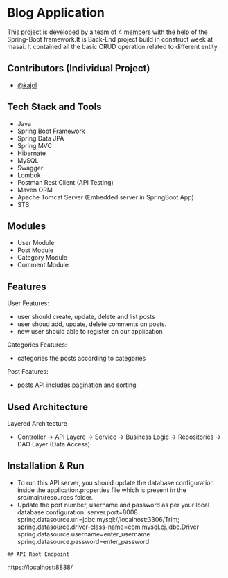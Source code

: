 # Blog Application


This project is developed by a team of 4 members with the help of the Spring-Boot framework.It is Back-End project build in construct week at masai.
It contained all the basic CRUD operation related to different entity.

## Contributors (Individual Project)
- [@kajol](https://github.com/Kajol1106)



## Tech Stack and Tools
- Java
- Spring Boot Framework
- Spring Data JPA
- Spring MVC
- Hibernate
- MySQL
- Swagger
- Lombok
- Postman Rest Client (API Testing)
- Maven ORM
- Apache Tomcat Server (Embedded server in SpringBoot App)
- STS


## Modules
- User Module
- Post Module
- Category Module
- Comment Module

## Features
User Features:
- user should create, update, delete and list posts
- user shoud add, update, delete comments on posts.
- new user should able to register on our application
 
Categories Features:
 - categories the posts according to categories
 
 Post Features:
 - posts API includes pagination and sorting
 
 ## Used Architecture 
 
 Layered Architecture
- Controller -> API Layere -> Service -> Business Logic -> Repositories -> DAO Layer (Data Access) 

  
## Installation & Run
- To run this API server, you should update the database configuration inside the application.properties file which is present in the src/main/resources folder.
- Update the port number, username and password as per your local database configuration.
server.port=8008
spring.datasource.url=jdbc:mysql://localhost:3306/Trim;
spring.datasource.driver-class-name=com.mysql.cj.jdbc.Driver
spring.datasource.username=enter_username
spring.datasource.password=enter_password
```
## API Root Endpoint
```
https://localhost:8888/
```
